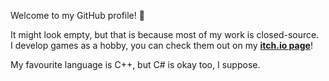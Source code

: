 Welcome to my GitHub profile! :crescent_moon:

It might look empty, but that is because most of my work is closed-source.<br>
I develop games as a hobby, you can check them out on my [**itch.io page**](https://majikgames.itch.io/)!

My favourite language is C++, but C# is okay too, I suppose.
